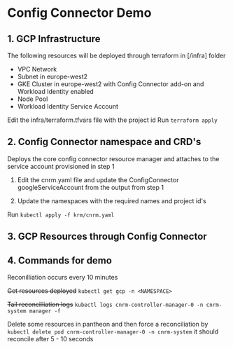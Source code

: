 # Config Connector Demo


## 1. GCP Infrastructure

The following resources will be deployed through terraform in [/infra] folder

* VPC Network
* Subnet in europe-west2
* GKE Cluster in europe-west2 with Config Connector add-on and Workload Identity
  enabled
* Node Pool
* Workload Identity Service Account

Edit the infra/terraform.tfvars file with the project id
Run `terraform apply`

## 2. Config Connector namespace and CRD's

Deploys the core config connector resource manager and attaches to the service
account provisioned in step 1

1. Edit the cnrm.yaml file and update the ConfigConnector googleServiceAccount
   from the output from step 1

2. Update the namespaces with the required names and project id's

Run `kubectl apply -f krm/cnrm.yaml`

## 3. GCP Resources through Config Connector




## 4. Commands for demo

Reconilliation occurs every 10 minutes

~~Get resources deployed~~ `kubectl get gcp -n <NAMESPACE>`

~~Tail reconcilliation logs~~ `kubectl logs cnrm-controller-manager-0 -n
cnrm-system manager -f`

Delete some resources in pantheon and then force a reconciliation by `kubectl
delete pod cnrm-controller-manager-0 -n cnrm-system`  it should reconcile after
5 - 10 seconds

